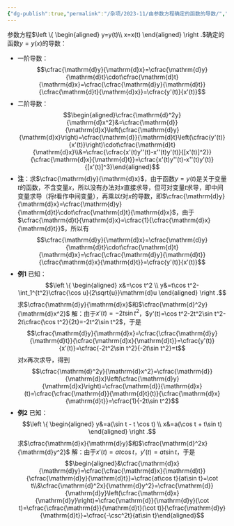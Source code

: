 ```yaml
---
{"dg-publish":true,"permalink":"/杂项/2023-11/由参数方程确定的函数的导数/","dgPassFrontmatter":true}
---
```


参数方程$\left \{ \begin{aligned} y=y(t)\\ x=x(t) \end{aligned} \right .$确定的函数$y=y(x)$的导数：
- 一阶导数：
	$$\cfrac{\mathrm{d}y}{\mathrm{d}x}=\cfrac{\mathrm{d}y}{\mathrm{d}t}\cdot\cfrac{\mathrm{d}t}{\mathrm{d}x}=\cfrac{\cfrac{\mathrm{d}y}{\mathrm{d}t}}{\cfrac{\mathrm{d}t}{\mathrm{d}x}}=\cfrac{y'(t)}{x'(t)}$$
- 二阶导数：
	$$\begin{aligned}\cfrac{\mathrm{d}^2y}{\mathrm{d}x^2}&=\cfrac{\mathrm{d}}{\mathrm{d}x}\left(\cfrac{\mathrm{d}y}{\mathrm{d}x}\right)=\cfrac{\mathrm{d}}{\mathrm{d}t}\left(\cfrac{y'(t)}{x'(t)}\right)\cdot\cfrac{\mathrm{d}t}{\mathrm{d}x}\\&=\cfrac{\cfrac{x'(t)y''(t)-x''(t)y'(t)}{[x'(t)]^2}}{\cfrac{\mathrm{d}x}{\mathrm{d}t}}=\cfrac{x'(t)y''(t)-x''(t)y'(t)}{[x'(t)]^3}\end{aligned}$$
- **注**：求$\cfrac{\mathrm{d}y}{\mathrm{d}x}$，由于函数$y=y(t)$是关于变量$t$的函数，不含变量$x$，所以没有办法对$x$直接求导，但可对变量$t$求导，即中间变量求导（将$t$看作中间变量），再乘以$t$对$x$的导数，即$\cfrac{\mathrm{d}y}{\mathrm{d}x}=\cfrac{\mathrm{d}y}{\mathrm{d}t}\cdot\cfrac{\mathrm{d}t}{\mathrm{d}x}$，由于$\cfrac{\mathrm{d}t}{\mathrm{d}x}=\cfrac{1}{\cfrac{\mathrm{d}x}{\mathrm{d}t}}$，所以有
	$$\cfrac{\mathrm{d}y}{\mathrm{d}x}=\cfrac{\mathrm{d}y}{\mathrm{d}t}\cdot\cfrac{\mathrm{d}t}{\mathrm{d}x}=\cfrac{\cfrac{\mathrm{d}y}{\mathrm{d}t}}{\cfrac{\mathrm{d}x}{\mathrm{d}t}}=\cfrac{y'(t)}{x'(t)}$$
- **例1**
	已知：
	$$\left \{ \begin{aligned} x&=\cos t^2 \\ y&=t\cos t^2-\int_1^{t^2}\cfrac{\cos u}{2\sqrt{u}}\mathrm{d}u \end{aligned} \right .$$
	求$\cfrac{\mathrm{d}y}{\mathrm{d}x}$和$\cfrac{\mathrm{d}^2y}{\mathrm{d}x^2}$
	解：由于$x'(t)=-2t\sin t^2$，$y'(t)=\cos t^2-2t^2\sin t^2-2t\cfrac{\cos t^2}{2t}=-2t^2\sin t^2$，于是
	$$\cfrac{\mathrm{d}y}{\mathrm{d}x}=\cfrac{\cfrac{\mathrm{d}y}{\mathrm{d}t}}{\cfrac{\mathrm{d}x}{\mathrm{d}t}}=\cfrac{y'(t)}{x'(t)}=\cfrac{-2t^2\sin t^2}{-2t\sin t^2}=t$$
	对$x$再次求导，得到
	$$\cfrac{\mathrm{d}^2y}{\mathrm{d}x^2}=\cfrac{\mathrm{d}}{\mathrm{d}x}\left(\cfrac{\mathrm{d}y}{\mathrm{d}x}\right)=\cfrac{\mathrm{d}}{\mathrm{d}x}(t)=\cfrac{\cfrac{\mathrm{d}}{\mathrm{d}t}(t)}{\cfrac{\mathrm{d}x}{\mathrm{d}t}}=\cfrac{1}{-2t\sin t^2}$$
- **例2**
	已知：
	$$\left \{ \begin{aligned} y&=a(\sin t - t \cos t) \\ x&=a(\cos t + t\sin t) \end{aligned} \right .$$
	求$\cfrac{\mathrm{d}x}{\mathrm{d}y}$和$\cfrac{\mathrm{d}^2x}{\mathrm{d}y^2}$
	解：由于$x'(t)=at\cos t$，$y'(t)=at\sin t$，于是
	$$\begin{aligned}&\cfrac{\mathrm{d}x}{\mathrm{d}y}=\cfrac{\cfrac{\mathrm{d}x}{\mathrm{d}t}}{\cfrac{\mathrm{d}y}{\mathrm{d}t}}=\cfrac{at\cos t}{at\sin t}=\cot t\\&\cfrac{\mathrm{d}^2x}{\mathrm{d}y^2}=\cfrac{\mathrm{d}}{\mathrm{d}y}\left(\cfrac{\mathrm{d}x}{\mathrm{d}y}\right)=\cfrac{\mathrm{d}}{\mathrm{d}y}(\cot t)=\cfrac{\cfrac{\mathrm{d}}{\mathrm{d}t}(\cot t)}{\cfrac{\mathrm{d}y}{\mathrm{d}t}}=\cfrac{-\csc^2t}{at\sin t}\end{aligned}$$